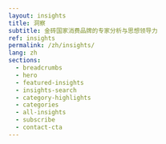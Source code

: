 ```yaml
---
layout: insights
title: 洞察
subtitle: 金砖国家消费品牌的专家分析与思想领导力
ref: insights
permalink: /zh/insights/
lang: zh
sections:
  - breadcrumbs
  - hero
  - featured-insights
  - insights-search
  - category-highlights
  - categories
  - all-insights
  - subscribe
  - contact-cta
---
```


